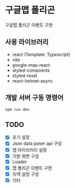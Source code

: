# 구글맵 폴리곤

구글맵 폴리곤 이벤트 구현

## 사용 라이브러리

- react (Template: Typescript)
- vite
- google-map-react
- styled-compoents
- styled-reset
- react-helmet-async

## 개발 서버 구동 명령어

```
npm run dev
```

## TODO

- [x] 초기 설정
- [x] Json data paser api 구성
- [x] 맵 라이브러리 설정
- [x] 기본 화면 구성
- [x] Loader
- [x] 맵 폴리곤 이벤트 구현
- [x] 지역 설정 구성
- [x] 기타
